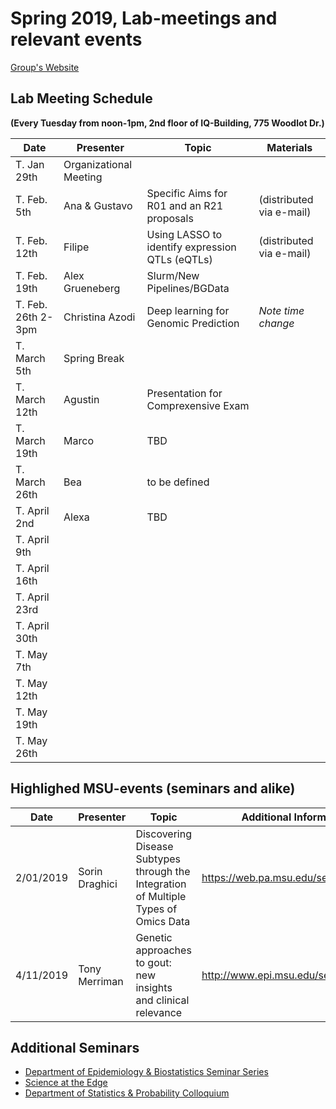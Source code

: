# Spring 2019, Lab-meetings and relevant events



[Group's Website](http://quantgen.github.io/)

## Lab Meeting Schedule

**(Every Tuesday from noon-1pm, 2nd floor of IQ-Building, 775 Woodlot Dr.)**

| Date           | Presenter     |  Topic        |  Materials    |
| -------------  | ------------- | ------------- | ------------- |
| T. Jan 29th  | Organizational Meeting|
| T. Feb. 5th  |  Ana & Gustavo | Specific Aims for  R01 and an R21 proposals | (distributed via e-mail) |
| T. Feb. 12th  | Filipe | Using LASSO to identify expression QTLs (eQTLs) |  (distributed via e-mail) |
| T. Feb. 19th  |  Alex Grueneberg | Slurm/New Pipelines/BGData |  |
| T. Feb. 26th 2-3pm |  Christina Azodi | Deep learning for Genomic Prediction | *Note time change* |
| T. March 5th  | Spring Break |
| T. March 12th  |Agustin  | Presentation for Comprexensive Exam |  |
| T. March 19th | Marco | TBD |  |
| T. March 26th  | Bea | to be defined |  |
| T. April 2nd  | Alexa | TBD |  |
| T. April 9th   |  | |  |
| T. April 16th   |  | |  |
| T. April 23rd   |  | |  |
| T. April 30th    |  | |  |
| T. May 7th  |  | |  |
| T. May 12th |  | |  |
| T. May 19th |  | |  |
| T. May 26th |  | |  |


## Highlighed MSU-events (seminars and alike)

| Date | Presenter | Topic | Additional Information |
| -------------  | ------------- | ------------- | ------------- |
| 2/01/2019  | Sorin Draghici | Discovering Disease Subtypes through the Integration of Multiple Types of Omics Data | https://web.pa.msu.edu/seminars/edge/ |
| 4/11/2019  | Tony Merriman | Genetic approaches to gout: new insights and clinical relevance | http://www.epi.msu.edu/seminars/ |

## Additional Seminars

* [Department of Epidemiology & Biostatistics Seminar Series](http://www.epi.msu.edu/seminars/)
* [Science at the Edge](https://web.pa.msu.edu/seminars/edge/)
* [Department of Statistics & Probability Colloquium](https://stt.natsci.msu.edu/events/upcoming-events/)


